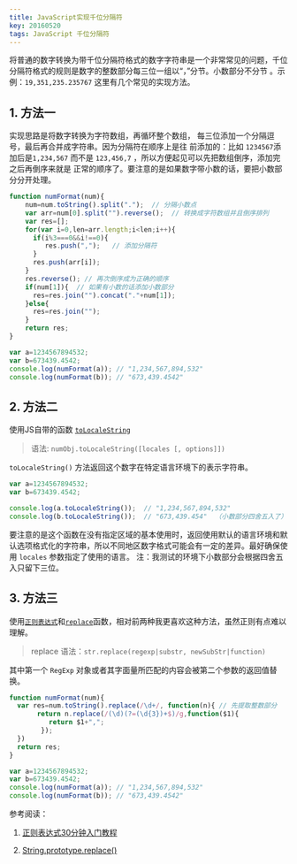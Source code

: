 ```yaml
---
title: JavaScript实现千位分隔符
key: 20160520
tags: JavaScript 千位分隔符
---
```


将普通的数字转换为带千位分隔符格式的数字字符串是一个非常常见的问题，千位分隔符格式的规则是数字的整数部分每三位一组以“，”分节。小数部分不分节 。示例：`19,351,235.235767` 这里有几个常见的实现方法。

<!--more-->

## 1. 方法一

实现思路是将数字转换为字符数组，再循环整个数组， 每三位添加一个分隔逗号，最后再合并成字符串。因为分隔符在顺序上是往 前添加的：比如 `1234567`添加后是`1,234,567` 而不是 `123,456,7` ，所以方便起见可以先把数组倒序，添加完之后再倒序来就是  正常的顺序了。要注意的是如果数字带小数的话，要把小数部分分开处理。

```javascript
function numFormat(num){
    num=num.toString().split(".");  // 分隔小数点
    var arr=num[0].split("").reverse();  // 转换成字符数组并且倒序排列
    var res=[];
    for(var i=0,len=arr.length;i<len;i++){
      if(i%3===0&&i!==0){
         res.push(",");   // 添加分隔符
      }
      res.push(arr[i]);
    }
    res.reverse(); // 再次倒序成为正确的顺序
    if(num[1]){  // 如果有小数的话添加小数部分
      res=res.join("").concat("."+num[1]);
    }else{
      res=res.join("");
    }
    return res;
}

var a=1234567894532;
var b=673439.4542;
console.log(numFormat(a)); // "1,234,567,894,532"
console.log(numFormat(b)); // "673,439.4542"
```

## 2. 方法二

使用JS自带的函数 [`toLocaleString`](https://link.jianshu.com/?t=https://developer.mozilla.org/zh-CN/docs/Web/JavaScript/Reference/Global_Objects/Number/toLocaleString)

>语法: `numObj.toLocaleString([locales [, options]])`

`toLocaleString()` 方法返回这个数字在特定语言环境下的表示字符串。

```javascript
var a=1234567894532;
var b=673439.4542;

console.log(a.toLocaleString());  // "1,234,567,894,532"
console.log(b.toLocaleString());  // "673,439.454"  （小数部分四舍五入了）
```
要注意的是这个函数在没有指定区域的基本使用时，返回使用默认的语言环境和默认选项格式化的字符串，所以不同地区数字格式可能会有一定的差异。最好确保使用 `locales` 参数指定了使用的语言。
注：我测试的环境下小数部分会根据四舍五入只留下三位。

## 3. 方法三

使用[`正则表达式`](https://link.jianshu.com/?t=https://developer.mozilla.org/zh-CN/docs/Web/JavaScript/Guide/Regular_Expressions)和[`replace`](https://link.jianshu.com/?t=https://developer.mozilla.org/zh-CN/docs/Web/JavaScript/Reference/Global_Objects/String/replace)函数，相对前两种我更喜欢这种方法，虽然正则有点难以理解。

>replace 语法：`str.replace(regexp|substr, newSubStr|function)`

其中第一个 `RegExp`
对象或者其字面量所匹配的内容会被第二个参数的返回值替换。

```javascript
function numFormat(num){
  var res=num.toString().replace(/\d+/, function(n){ // 先提取整数部分
       return n.replace(/(\d)(?=(\d{3})+$)/g,function($1){
          return $1+",";
        });
  })
  return res;
}

var a=1234567894532;
var b=673439.4542;
console.log(numFormat(a)); // "1,234,567,894,532"
console.log(numFormat(b)); // "673,439.4542"
```

参考阅读：
1. [正则表达式30分钟入门教程](https://link.jianshu.com/?t=http://deerchao.net/tutorials/regex/regex.htm)

2. [String.prototype.replace()](https://link.jianshu.com/?t=https://developer.mozilla.org/zh-CN/docs/Web/JavaScript/Reference/Global_Objects/String/replace)
